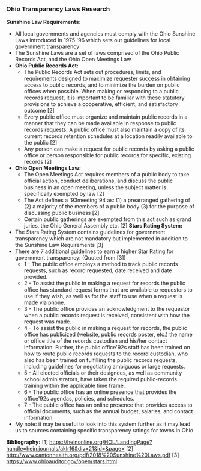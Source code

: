### Ohio Transparency Laws Research

**Sunshine Law Requirements:**
- All local governments and agencies must comply with the Ohio Sunshine Laws introduced in 1975 '96 which sets out guidelines for local government transparency 
- The Sunshine Laws are a set of laws comprised of the Ohio Public Records Act, and the Ohio Open Meetings Law
- **Ohio Public Records Act:**
    -  The Public Records Act sets out procedures, limits, and requirements designed to maximize requester success in obtaining access to public records, and to minimize the burden on public offices when possible. When making or responding to a public records request, it is important to be familiar with these statutory provisions to achieve a cooperative, efficient, and satisfactory outcome [2] 
	- Every public office must organize and maintain public records in a manner that they can be made available in response to public records requests. A public office must also maintain a copy of its current records retention schedules at a location readily available to the public [2] 
	- Any person can make a request for public records by asking a public office or person responsible for public records for specific, existing records [2]
- **Ohio Open Meetings Law:**
    - The Open Meetings Act requires members of a public body to take official action, conduct deliberations, and discuss the public business in an open meeting, unless the subject matter is specifically exempted by law [2]
    - The Act defines a '93meeting'94 as: (1) a prearranged gathering of (2) a majority of the members of a public body (3) for the purpose of discussing public business [2]
    - Certain public gatherings are exempted from this act such as grand juries, the Ohio General Assembly etc. [2] 
**Stars Rating System:**
-	The Stars Rating System contains guidelines for government transparency which are not mandatory but implemented in addition to the Sunshine Law Requirements [3]
-	There are 7 additional guidelines to earn a higher Star Rating for government transparency: (Quoted from [3])
    - 1 - The public office employs a method to track public records requests, such as record requested, date received and date provided.
   	- 2 - To assist the public in making a request for records the public office has standard request forms that are available to requestors to use if they wish, as well as for the staff to use when a request is made via phone.
	- 3 - The public office provides an acknowledgment to the requestor when a public records request is received, consistent with how the request was made.
   	- 4 - To assist the public in making a request for records, the public office has publicized (website, public records poster, etc.) the name or office title of the records custodian and his/her contact information. Further, the public office'92s staff has been trained on how to route public records requests to the record custodian, who also has been trained on fulfilling the public records requests, including guidelines for negotiating ambiguous or large requests.
 	- 5 - All elected officials or their designees, as well as community school administrators, have taken the required public-records training within the applicable time frame.
    - 6 - The public office has an online presence that provides the office'92s agendas, policies, and schedules.
    - 7 - The public office has an online presence that provides access to official documents, such as the annual budget, salaries, and contact information
-	My note: it may be useful to look into this system further as it may lead us to sources containing specific transparency ratings for towns in Ohio

**Bibliography:**
[1] https://heinonline.org/HOL/LandingPage?handle=hein.journals/aklr16&div=21&id=&page=
[2] http://www.cantonhealth.org/pdf/2018%20Sunshine%20Laws.pdf
[3] https://www.ohioauditor.gov/open/stars.html
